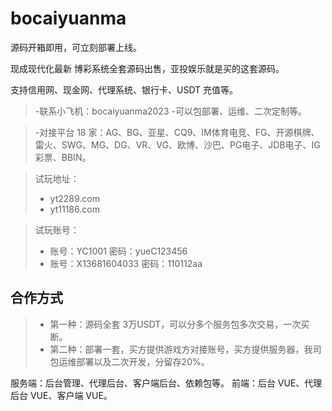 
# bocaiyuanma

源码开箱即用，可立刻部署上线。

现成现代化最新 博彩系统全套源码出售，亚投娱乐就是买的这套源码。

支持信用网、现金网、代理系统、银行卡、USDT 充值等。

> -联系小飞机：bocaiyuanma2023
> -可以包部署、运维、二次定制等。

> -对接平台 18 家：AG、BG、亚星、CQ9、IM体育电竞、FG、开源棋牌、雷火、SWG、MG、DG、VR、VG、欧博、沙巴、PG电子、JDB电子、IG彩票、BBIN。

>试玩地址：
> - yt2289.com
> - yt11186.com

>试玩账号：
> - 账号：YC1001 密码：yueC123456
> - 账号：X13681604033 密码：110112aa

## 合作方式

> - 第一种：源码全套 3万USDT，可以分多个服务包多次交易，一次买断。
> - 第二种：部署一套，买方提供游戏方对接账号，买方提供服务器，我司包运维部署以及二次开发，分留存20%。



服务端：后台管理、代理后台、客户端后台、依赖包等。
前端：后台 VUE、代理后台 VUE、客户端 VUE。



